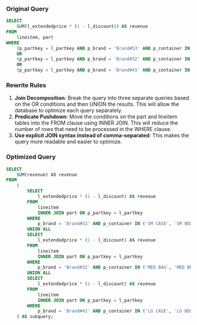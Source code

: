 ### Original Query
```sql
SELECT 
    SUM(l_extendedprice * (1 - l_discount)) AS revenue 
FROM 
    lineitem, part 
WHERE 
    (p_partkey = l_partkey AND p_brand = 'Brand#53' AND p_container IN ('SM CASE', 'SM BOX', 'SM PACK', 'SM PKG') AND l_quantity >= 10 AND l_quantity <= 20 AND p_size BETWEEN 1 AND 5 AND l_shipmode IN ('AIR', 'AIR REG') AND l_shipinstruct = 'DELIVER IN PERSON') 
    OR 
    (p_partkey = l_partkey AND p_brand = 'Brand#32' AND p_container IN ('MED BAG', 'MED BOX', 'MED PKG', 'MED PACK') AND l_quantity >= 13 AND l_quantity <= 23 AND p_size BETWEEN 1 AND 10 AND l_shipmode IN ('AIR', 'AIR REG') AND l_shipinstruct = 'DELIVER IN PERSON') 
    OR 
    (p_partkey = l_partkey AND p_brand = 'Brand#41' AND p_container IN ('LG CASE', 'LG BOX', 'LG PACK', 'LG PKG') AND l_quantity >= 23 AND l_quantity <= 33 AND p_size BETWEEN 1 AND 15 AND l_shipmode IN ('AIR', 'AIR REG') AND l_shipinstruct = 'DELIVER IN PERSON');
```

### Rewrite Rules
1. **Join Decomposition**: Break the query into three separate queries based on the OR conditions and then UNION the results. This will allow the database to optimize each query separately.
2. **Predicate Pushdown**: Move the conditions on the part and lineitem tables into the FROM clause using INNER JOIN. This will reduce the number of rows that need to be processed in the WHERE clause.
3. **Use explicit JOIN syntax instead of comma-separated**: This makes the query more readable and easier to optimize.

### Optimized Query
```sql
SELECT 
    SUM(revenue) AS revenue 
FROM 
    (
        SELECT 
            l_extendedprice * (1 - l_discount) AS revenue 
        FROM 
            lineitem 
            INNER JOIN part ON p_partkey = l_partkey 
        WHERE 
            p_brand = 'Brand#53' AND p_container IN ('SM CASE', 'SM BOX', 'SM PACK', 'SM PKG') AND l_quantity BETWEEN 10 AND 20 AND p_size BETWEEN 1 AND 5 AND l_shipmode IN ('AIR', 'AIR REG') AND l_shipinstruct = 'DELIVER IN PERSON'
        UNION ALL
        SELECT 
            l_extendedprice * (1 - l_discount) AS revenue 
        FROM 
            lineitem 
            INNER JOIN part ON p_partkey = l_partkey 
        WHERE 
            p_brand = 'Brand#32' AND p_container IN ('MED BAG', 'MED BOX', 'MED PKG', 'MED PACK') AND l_quantity BETWEEN 13 AND 23 AND p_size BETWEEN 1 AND 10 AND l_shipmode IN ('AIR', 'AIR REG') AND l_shipinstruct = 'DELIVER IN PERSON'
        UNION ALL
        SELECT 
            l_extendedprice * (1 - l_discount) AS revenue 
        FROM 
            lineitem 
            INNER JOIN part ON p_partkey = l_partkey 
        WHERE 
            p_brand = 'Brand#41' AND p_container IN ('LG CASE', 'LG BOX', 'LG PACK', 'LG PKG') AND l_quantity BETWEEN 23 AND 33 AND p_size BETWEEN 1 AND 15 AND l_shipmode IN ('AIR', 'AIR REG') AND l_shipinstruct = 'DELIVER IN PERSON'
    ) AS subquery;
```